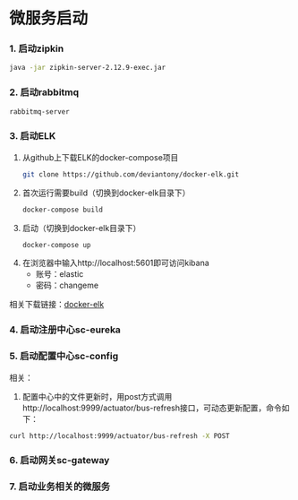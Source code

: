 # 微服务启动

### 1. 启动zipkin
```bash
java -jar zipkin-server-2.12.9-exec.jar
```
### 2. 启动rabbitmq
```bash
rabbitmq-server
```
### 3. 启动ELK
1. 从github上下载ELK的docker-compose项目
    ```bash
    git clone https://github.com/deviantony/docker-elk.git
    ```
2. 首次运行需要build（切换到docker-elk目录下）
    ```bash
    docker-compose build
    ```
3. 启动（切换到docker-elk目录下）
    ```bash
    docker-compose up
    ```
4. 在浏览器中输入http://localhost:5601即可访问kibana
    * 账号：elastic
    * 密码：changeme

相关下载链接：[docker-elk](https://github.com/deviantony/docker-elk)

### 4. 启动注册中心sc-eureka
### 5. 启动配置中心sc-config
相关：
1. 配置中心中的文件更新时，用post方式调用http://localhost:9999/actuator/bus-refresh接口，可动态更新配置，命令如下：
```bash
curl http://localhost:9999/actuator/bus-refresh -X POST
```
### 6. 启动网关sc-gateway
### 7. 启动业务相关的微服务